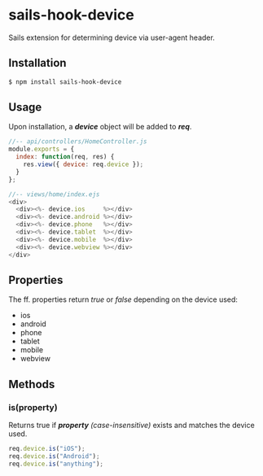 # sails-hook-device

Sails extension for determining device via user-agent header.

## Installation

```sh
$ npm install sails-hook-device
```

## Usage

Upon installation, a **_device_** object will be added to **_req_**.

```javascript
//-- api/controllers/HomeController.js
module.exports = {
  index: function(req, res) {
    res.view({ device: req.device });
  }
};

//-- views/home/index.ejs
<div>
  <div><%- device.ios     %></div>
  <div><%- device.android %></div>
  <div><%- device.phone   %></div>
  <div><%- device.tablet  %></div>
  <div><%- device.mobile  %></div>
  <div><%- device.webview %></div>
</div>
```

## Properties

The ff. properties return _true_ or _false_ depending on the device used:

* ios
* android
* phone
* tablet
* mobile
* webview

## Methods

### is(property)

Returns true if **_property_** _(case-insensitive)_ exists and matches the device used.

```javascript
req.device.is("iOS");
req.device.is("Android");
req.device.is("anything");
```
